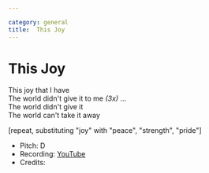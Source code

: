 ```yaml
---

category: general
title:  This Joy
---
```


# This Joy

This joy that I have  
The world didn't give it to me _(3x)_
...  
The world didn't give it  
The world can't take it away 

[repeat, substituting "joy" with "peace", "strength", "pride"]

* Pitch: D
* Recording: [YouTube](https://www.youtube.com/watch?v=PNS4eDNONVs)
* Credits:
